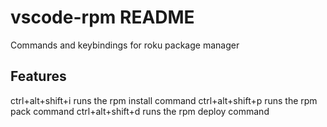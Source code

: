 # vscode-rpm README

Commands and keybindings for roku package manager

## Features

ctrl+alt+shift+i runs the rpm install command
ctrl+alt+shift+p runs the rpm pack command
ctrl+alt+shift+d runs the rpm deploy command
